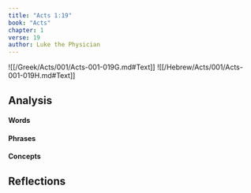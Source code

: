 ```yaml
---
title: "Acts 1:19"
book: "Acts"
chapter: 1
verse: 19
author: Luke the Physician
---
```

![[/Greek/Acts/001/Acts-001-019G.md#Text]]
![[/Hebrew/Acts/001/Acts-001-019H.md#Text]]

## Analysis

#### Words

#### Phrases

#### Concepts

## Reflections
